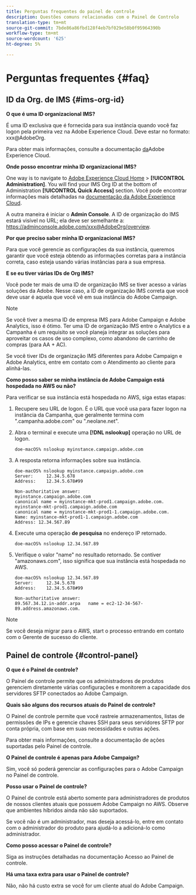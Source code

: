 ```yaml
---
title: Perguntas frequentes do painel de controle
description: Questões comuns relacionadas com o Painel de Controlo
translation-type: tm+mt
source-git-commit: 7bde86a86fbd128f4eb7bf029e58b0f95964390b
workflow-type: tm+mt
source-wordcount: '625'
ht-degree: 5%

---
```



# Perguntas frequentes {#faq}

## ID da Org. de IMS {#ims-org-id}

**O que é uma ID organizacional IMS?**

É uma ID exclusiva que é fornecida para sua instância quando você faz logon pela primeira vez na Adobe Experience Cloud. Deve estar no formato: xxx@AdobeOrg.

Para obter mais informações, consulte a documentação [da](https://marketing.adobe.com/resources/help/pt_BR/mcloud/organizations.html)Adobe Experience Cloud.

**Onde posso encontrar minha ID organizacional IMS?**

One way is to navigate to [Adobe Experience Cloud Home](https://experiencecloud.adobe.com/) > **[!UICONTROL Administration]**. You will find your IMS Org ID at the bottom of Administration **[!UICONTROL Quick Access]** section. Você pode encontrar informações mais detalhadas na [documentação da Adobe Experience Cloud](https://marketing.adobe.com/resources/help/pt_BR/mcloud/organizations.html).

A outra maneira é iniciar o **Admin Console**. A ID de organização do IMS estará visível no URL; ela deve ser semelhante a: https://adminconsole.adobe.com/xxx@AdobeOrg/overview.

**Por que preciso saber minha ID organizacional IMS?**

Para que você gerencie as configurações da sua instância, queremos garantir que você esteja obtendo as informações corretas para a instância correta, caso esteja usando várias instâncias para a sua empresa.

**E se eu tiver várias IDs de Org IMS?**

Você pode ter mais de uma ID de organização IMS se tiver acesso a várias soluções da Adobe. Nesse caso, a ID de organização IMS correta que você deve usar é aquela que você vê em sua instância do Adobe Campaign.

>[!NOTE]
>
>Se você tiver a mesma ID de empresa IMS para Adobe Campaign e Adobe Analytics, isso é ótimo. Ter uma ID de organização IMS entre o Analytics e a Campanha é um requisito se você planeja integrar as soluções para aproveitar os casos de uso complexo, como abandono de carrinho de compras (para AA + AC).
>
>Se você tiver IDs de organização IMS diferentes para Adobe Campaign e Adobe Analytics, entre em contato com o Atendimento ao cliente para alinhá-las.

**Como posso saber se minha instância de Adobe Campaign está hospedada no AWS ou não?**

Para verificar se sua instância está hospedada no AWS, siga estas etapas:

1. Recupere seu URL de logon. É o URL que você usa para fazer logon na instância da Campanha, que geralmente termina com &quot;.campanha.adobe.com&quot; ou &quot;.neolane.net&quot;.
1. Abra o terminal e execute uma **[!DNL nslookup]** operação no URL de logon.

   `doe-macOS% nslookup myinstance.campaign.adobe.com`

1. A resposta retorna informações sobre sua instância.

   ```
   doe-macOS% nslookup myinstance.campaign.adobe.com
   Server:     12.34.5.678
   Address:    12.34.5.678#99
   
   Non-authoritative answer:
   myinstance.campaign.adobe.com
   canonical name = myinstance-mkt-prod1.campaign.adobe.com.
   myinstance-mkt-prod1.campaign.adobe.com
   canonical name = myinstance-mkt-prod1-1.campaign.adobe.com.
   Name: myinstance-mkt-prod1-1.campaign.adobe.com
   Address: 12.34.567.89
   ```

1. Execute uma operação **de pesquisa** no endereço IP retornado.

   `doe-macOS% nslookup 12.34.567.89`

1. Verifique o valor &quot;name&quot; no resultado retornado. Se contiver &quot;amazonaws.com&quot;, isso significa que sua instância está hospedada no AWS.

   ```
   doe-macOS% nslookup 12.34.567.89
   Server:     12.34.5.678
   Address:    12.34.5.678#99
   
   Non-authoritative answer:
   89.567.34.12.in-addr.arpa   name = ec2-12-34-567-89.address.amazonaws.com.
   ```

>[!NOTE]
>
>Se você deseja migrar para o AWS, start o processo entrando em contato com o Gerente de sucesso do cliente.

## Painel de controle {#control-panel}

**O que é o Painel de controle?**

O Painel de controle permite que os administradores de produtos gerenciem diretamente várias configurações e monitorem a capacidade dos servidores SFTP conectados ao Adobe Campaign.

**Quais são alguns dos recursos atuais do Painel de controle?**

O Painel de controle permite que você rastreie armazenamentos, listas de permissões de IPs e gerencie chaves SSH para seus servidores SFTP por conta própria, com base em suas necessidades e outras ações.

Para obter mais informações, consulte a documentação de ações suportadas pelo Painel de controle.

**O Painel de controle é apenas para Adobe Campaign?**

Sim, você só poderá gerenciar as configurações para o Adobe Campaign no Painel de controle.

**Posso usar o Painel de controle?**

O Painel de controle está aberto somente para administradores de produtos de nossos clientes atuais que possuem Adobe Campaign no AWS. Observe que ambientes híbridos ainda não são suportados.

Se você não é um administrador, mas deseja acessá-lo, entre em contato com o administrador do produto para ajudá-lo a adicioná-lo como administrador.

**Como posso acessar o Painel de controle?**

Siga as instruções detalhadas na documentação Acesso ao Painel de controle.

**Há uma taxa extra para usar o Painel de controle?**

Não, não há custo extra se você for um cliente atual do Adobe Campaign.
